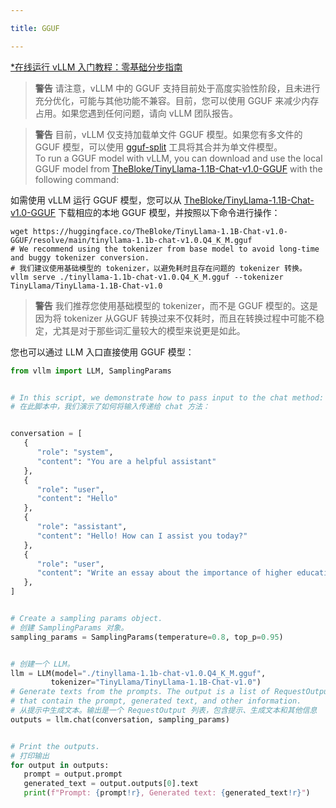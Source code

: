 ```yaml
---

title: GGUF

---
```



[*在线运行 vLLM 入门教程：零基础分步指南](https://openbayes.com/console/public/tutorials/rXxb5fZFr29?utm_source=vLLM-CNdoc&utm_medium=vLLM-CNdoc-V1&utm_campaign=vLLM-CNdoc-V1-25ap)


>**警告**
>请注意，vLLM 中的 GGUF 支持目前处于高度实验性阶段，且未进行充分优化，可能与其他功能不兼容。目前，您可以使用 GGUF 来减少内存占用。如果您遇到任何问题，请向 vLLM 团队报告。  

>**警告**
>目前，vLLM 仅支持加载单文件 GGUF 模型。如果您有多文件的 GGUF 模型，可以使用 [gguf-split](https://github.com/ggerganov/llama.cpp/pull/6135) 工具将其合并为单文件模型。  
To run a GGUF model with vLLM, you can download and use the local GGUF model from [TheBloke/TinyLlama-1.1B-Chat-v1.0-GGUF](https://huggingface.co/TheBloke/TinyLlama-1.1B-Chat-v1.0-GGUF) with the following command:

如需使用 vLLM 运行 GGUF 模型，您可以从 [TheBloke/TinyLlama-1.1B-Chat-v1.0-GGUF](https://huggingface.co/TheBloke/TinyLlama-1.1B-Chat-v1.0-GGUF) 下载相应的本地 GGUF 模型，并按照以下命令进行操作：

```plain
wget https://huggingface.co/TheBloke/TinyLlama-1.1B-Chat-v1.0-GGUF/resolve/main/tinyllama-1.1b-chat-v1.0.Q4_K_M.gguf
# We recommend using the tokenizer from base model to avoid long-time and buggy tokenizer conversion.
# 我们建议使用基础模型的 tokenizer，以避免耗时且存在问题的 tokenizer 转换。
vllm serve ./tinyllama-1.1b-chat-v1.0.Q4_K_M.gguf --tokenizer TinyLlama/TinyLlama-1.1B-Chat-v1.0
```
>**警告**
>我们推荐您使用基础模型的 tokenizer，而不是 GGUF 模型的。这是因为将  tokenizer 从GGUF 转换过来不仅耗时，而且在转换过程中可能不稳定，尤其是对于那些词汇量较大的模型来说更是如此。

您也可以通过 LLM 入口直接使用 GGUF 模型：

```python
from vllm import LLM, SamplingParams


# In this script, we demonstrate how to pass input to the chat method:
# 在此脚本中，我们演示了如何将输入传递给 chat 方法：


conversation = [
   {
      "role": "system",
      "content": "You are a helpful assistant"
   },
   {
      "role": "user",
      "content": "Hello"
   },
   {
      "role": "assistant",
      "content": "Hello! How can I assist you today?"
   },
   {
      "role": "user",
      "content": "Write an essay about the importance of higher education.",
   },
]


# Create a sampling params object.
# 创建 SamplingParams 对象。
sampling_params = SamplingParams(temperature=0.8, top_p=0.95)


# 创建一个 LLM。
llm = LLM(model="./tinyllama-1.1b-chat-v1.0.Q4_K_M.gguf",
         tokenizer="TinyLlama/TinyLlama-1.1B-Chat-v1.0")
# Generate texts from the prompts. The output is a list of RequestOutput objects
# that contain the prompt, generated text, and other information.
# 从提示中生成文本。输出是一个 RequestOutput 列表，包含提示、生成文本和其他信息
outputs = llm.chat(conversation, sampling_params)


# Print the outputs.
# 打印输出
for output in outputs:
   prompt = output.prompt
   generated_text = output.outputs[0].text
   print(f"Prompt: {prompt!r}, Generated text: {generated_text!r}")
```


